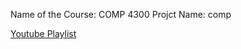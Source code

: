 
Name of the Course: COMP 4300
Projct Name: comp

[Youtube Playlist](https://www.youtube.com/playlist?list=PL_xRyXins84_Sq7yZkxGP_MgYAH-Zo8Uu)  


